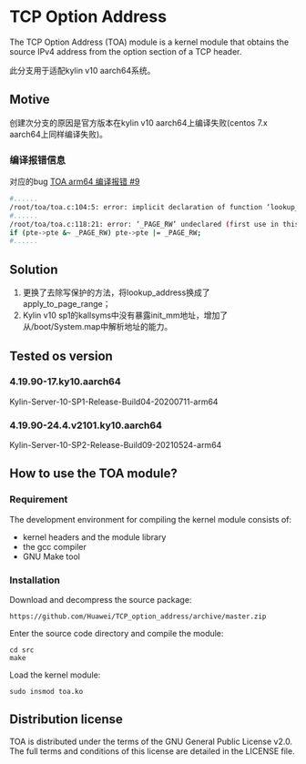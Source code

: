 # TCP Option Address

The TCP Option Address (TOA) module is a kernel module that obtains the source IPv4 address from the option section of a TCP header.

此分支用于适配kylin v10 aarch64系统。

## Motive
创建次分支的原因是官方版本在kylin v10 aarch64上编译失败(centos 7.x aarch64上同样编译失败)。

### 编译报错信息 
对应的bug
[TOA arm64 编译报错 #9](https://github.com/Huawei/TCP_option_address/issues/9)
```bash
#......
/root/toa/toa.c:104:5: error: implicit declaration of function ‘lookup_address’ [-Werror=implicit-function-declaration]
#......
/root/toa/toa.c:118:21: error: ‘_PAGE_RW’ undeclared (first use in this function)
if (pte->pte &~ _PAGE_RW) pte->pte |= _PAGE_RW;
#......
```

## Solution
1. 更换了去除写保护的方法，将lookup_address换成了apply_to_page_range；
2. Kylin v10 sp1的kallsyms中没有暴露init_mm地址，增加了从/boot/System.map中解析地址的能力。

## Tested os version
### 4.19.90-17.ky10.aarch64 
Kylin-Server-10-SP1-Release-Build04-20200711-arm64

### 4.19.90-24.4.v2101.ky10.aarch64 
Kylin-Server-10-SP2-Release-Build09-20210524-arm64

## How to use the TOA module?

### Requirement

The development environment for compiling the kernel module consists of: 
- kernel headers and the module library
- the gcc compiler
- GNU Make tool

### Installation

Download and decompress the source package:
```
https://github.com/Huawei/TCP_option_address/archive/master.zip
```

Enter the source code directory and compile the module:
```
cd src
make
```

Load the kernel module:
```
sudo insmod toa.ko
```

## Distribution license

TOA is distributed under the terms of the GNU General Public License v2.0. The full terms and conditions of this license are detailed in the LICENSE file.